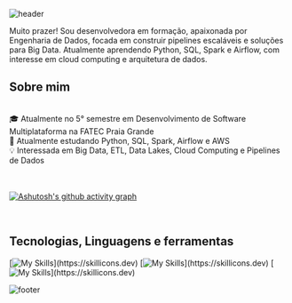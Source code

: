 ![header](https://capsule-render.vercel.app/api?type=transparent&height=100&color=2CFF05&text=Bem-Vindo(a),%20eu%20sou%20a%20Ellen!&section=header&reversal=false&fontColor=ffffff&fontAlignY=50&animation=twinkling&fontSize=40)

Muito prazer! Sou desenvolvedora em formação, apaixonada por Engenharia de Dados, focada em construir pipelines escaláveis e soluções para Big Data. Atualmente aprendendo Python, SQL, Spark e Airflow, com interesse em cloud computing e arquitetura de dados.


## Sobre mim
</br>
🎓 Atualmente no 5° semestre em Desenvolvimento de Software Multiplataforma na FATEC Praia Grande </br>
🌱 Atualmente estudando Python, SQL, Spark, Airflow e AWS </br>
💡 Interessada em Big Data, ETL, Data Lakes, Cloud Computing e Pipelines de Dados </br>
</br> </br>

[![Ashutosh's github activity graph](https://github-readme-activity-graph.vercel.app/graph?username=EllenNewerkla&theme=github-compact)](https://github.com/EllenNewerkla/github-readme-activity-graph)

</br>

## Tecnologias, Linguagens e ferramentas
[![My Skills](https://skillicons.dev/icons?i=python,kafka,mongodb,)](https://skillicons.dev)
[![My Skills](https://skillicons.dev/icons?i=github,notion,vscode,)](https://skillicons.dev)
[![My Skills](https://skillicons.dev/icons?i=aws,)](https://skillicons.dev)

![footer](https://capsule-render.vercel.app/api?type=waving&height=100&color=2CFF05&section=footer&reversal=false)
<!--
**EllenNewerkla/EllenNewerkla** is a ✨ _special_ ✨ repository because its `README.md` (this file) appears on your GitHub profile.

Here are some ideas to get you started:

- 🔭 I’m currently working on ...
- 🌱 I’m currently learning ...
- 👯 I’m looking to collaborate on ...
- 🤔 I’m looking for help with ...
- 💬 Ask me about ...
- 📫 How to reach me: ...
- 😄 Pronouns: ...
- ⚡ Fun fact: ...
-->
